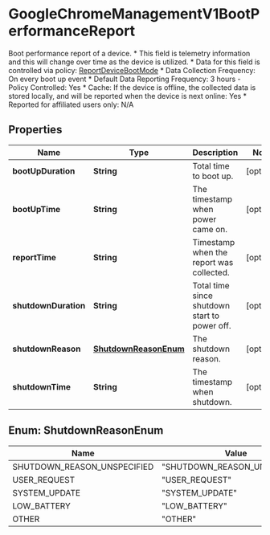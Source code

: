 

# GoogleChromeManagementV1BootPerformanceReport

Boot performance report of a device. * This field is telemetry information and this will change over time as the device is utilized. * Data for this field is controlled via policy: [ReportDeviceBootMode](https://chromeenterprise.google/policies/#ReportDeviceBootMode) * Data Collection Frequency: On every boot up event * Default Data Reporting Frequency: 3 hours - Policy Controlled: Yes * Cache: If the device is offline, the collected data is stored locally, and will be reported when the device is next online: Yes * Reported for affiliated users only: N/A

## Properties

| Name | Type | Description | Notes |
|------------ | ------------- | ------------- | -------------|
|**bootUpDuration** | **String** | Total time to boot up. |  [optional] |
|**bootUpTime** | **String** | The timestamp when power came on. |  [optional] |
|**reportTime** | **String** | Timestamp when the report was collected. |  [optional] |
|**shutdownDuration** | **String** | Total time since shutdown start to power off. |  [optional] |
|**shutdownReason** | [**ShutdownReasonEnum**](#ShutdownReasonEnum) | The shutdown reason. |  [optional] |
|**shutdownTime** | **String** | The timestamp when shutdown. |  [optional] |



## Enum: ShutdownReasonEnum

| Name | Value |
|---- | -----|
| SHUTDOWN_REASON_UNSPECIFIED | &quot;SHUTDOWN_REASON_UNSPECIFIED&quot; |
| USER_REQUEST | &quot;USER_REQUEST&quot; |
| SYSTEM_UPDATE | &quot;SYSTEM_UPDATE&quot; |
| LOW_BATTERY | &quot;LOW_BATTERY&quot; |
| OTHER | &quot;OTHER&quot; |



